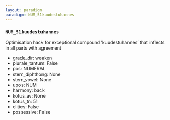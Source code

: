 ```yaml
---
layout: paradigm
paradigm: NUM_51kuudestuhannes
---
```

### ` NUM_51kuudestuhannes `

Optimisation hack for exceptional compound ’kuudestuhannes’ that inflects in all parts with agreement
* grade_dir: weaken
* plurale_tantum: False
* pos: NUMERAL
* stem_diphthong: None
* stem_vowel: None
* upos: NUM
* harmony: back
* kotus_av: None
* kotus_tn: 51
* clitics: False
* possessive: False
